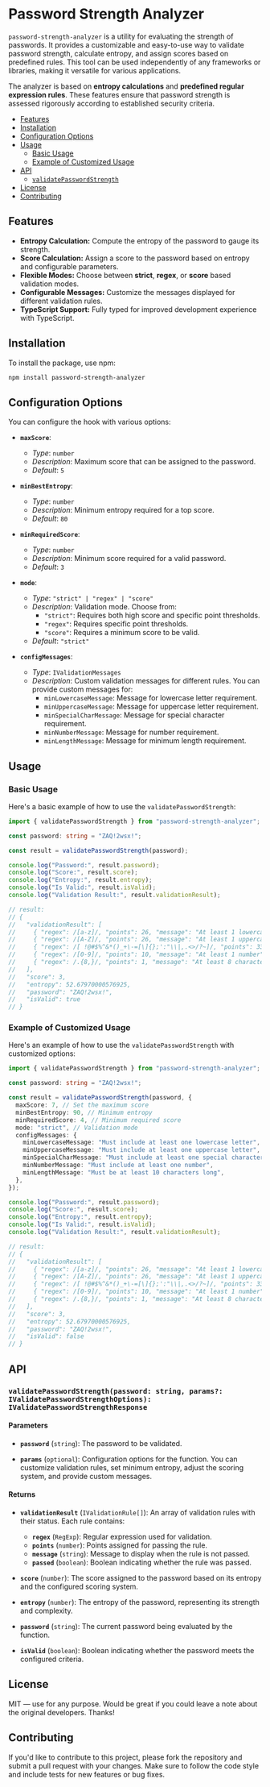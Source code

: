 # Password Strength Analyzer

`password-strength-analyzer` is a utility for evaluating the strength of passwords. It provides a customizable and easy-to-use way to validate password strength, calculate entropy, and assign scores based on predefined rules. This tool can be used independently of any frameworks or libraries, making it versatile for various applications.

The analyzer is based on **entropy calculations** and **predefined regular expression rules**. These features ensure that password strength is assessed rigorously according to established security criteria.

- [Features](#features)
- [Installation](#installation)
- [Configuration Options](#configuration-options)
- [Usage](#usage)
  - [Basic Usage](#basic-usage)
  - [Example of Customized Usage](#example-of-customized-usage)
- [API](#api)
  - [`validatePasswordStrength`](#validatepasswordstrengthpassword-string-params-ivalidatepasswordstrengthoptions-ivalidatepasswordstrengthresponse)
- [License](#license)
- [Contributing](#contributing)

## Features

- **Entropy Calculation:** Compute the entropy of the password to gauge its strength.
- **Score Calculation:** Assign a score to the password based on entropy and configurable parameters.
- **Flexible Modes:** Choose between **strict**, **regex**, or **score** based validation modes.
- **Configurable Messages:** Customize the messages displayed for different validation rules.
- **TypeScript Support:** Fully typed for improved development experience with TypeScript.

## Installation

To install the package, use npm:

```bash
npm install password-strength-analyzer
```

## Configuration Options

You can configure the hook with various options:

- **`maxScore`**:

  - _Type_: `number`
  - _Description_: Maximum score that can be assigned to the password.
  - _Default_: `5`

- **`minBestEntropy`**:

  - _Type_: `number`
  - _Description_: Minimum entropy required for a top score.
  - _Default_: `80`

- **`minRequiredScore`**:

  - _Type_: `number`
  - _Description_: Minimum score required for a valid password.
  - _Default_: `3`

- **`mode`**:

  - _Type_: `"strict" | "regex" | "score"`
  - _Description_: Validation mode. Choose from:
    - `"strict"`: Requires both high score and specific point thresholds.
    - `"regex"`: Requires specific point thresholds.
    - `"score"`: Requires a minimum score to be valid.
  - _Default_: `"strict"`

- **`configMessages`**:
  - _Type_: `IValidationMessages`
  - _Description_: Custom validation messages for different rules. You can provide custom messages for:
    - `minLowercaseMessage`: Message for lowercase letter requirement.
    - `minUppercaseMessage`: Message for uppercase letter requirement.
    - `minSpecialCharMessage`: Message for special character requirement.
    - `minNumberMessage`: Message for number requirement.
    - `minLengthMessage`: Message for minimum length requirement.

## Usage

### Basic Usage

Here's a basic example of how to use the `validatePasswordStrength`:

```typescript
import { validatePasswordStrength } from "password-strength-analyzer";

const password: string = "ZAQ!2wsx!";

const result = validatePasswordStrength(password);

console.log("Password:", result.password);
console.log("Score:", result.score);
console.log("Entropy:", result.entropy);
console.log("Is Valid:", result.isValid);
console.log("Validation Result:", result.validationResult);

// result:
// {
//   "validationResult": [
//     { "regex": /[a-z]/, "points": 26, "message": "At least 1 lowercase letter", "passed": true },
//     { "regex": /[A-Z]/, "points": 26, "message": "At least 1 uppercase letter", "passed": true },
//     { "regex": /[ !@#$%^&*()_+\-=[\]{};':"\\|,.<>/?~]/, "points": 33, "message": "At least 1 special character", "passed": true },
//     { "regex": /[0-9]/, "points": 10, "message": "At least 1 number", "passed": true },
//     { "regex": /.{8,}/, "points": 1, "message": "At least 8 characters long", "passed": true }
//   ],
//   "score": 3,
//   "entropy": 52.67970000576925,
//   "password": "ZAQ!2wsx!",
//   "isValid": true
// }
```

### Example of Customized Usage

Here's an example of how to use the `validatePasswordStrength` with customized options:

```typescript
import { validatePasswordStrength } from "password-strength-analyzer";

const password: string = "ZAQ!2wsx!";

const result = validatePasswordStrength(password, {
  maxScore: 7, // Set the maximum score
  minBestEntropy: 90, // Minimum entropy
  minRequiredScore: 4, // Minimum required score
  mode: "strict", // Validation mode
  configMessages: {
    minLowercaseMessage: "Must include at least one lowercase letter",
    minUppercaseMessage: "Must include at least one uppercase letter",
    minSpecialCharMessage: "Must include at least one special character",
    minNumberMessage: "Must include at least one number",
    minLengthMessage: "Must be at least 10 characters long",
  },
});

console.log("Password:", result.password);
console.log("Score:", result.score);
console.log("Entropy:", result.entropy);
console.log("Is Valid:", result.isValid);
console.log("Validation Result:", result.validationResult);

// result:
// {
//   "validationResult": [
//     { "regex": /[a-z]/, "points": 26, "message": "At least 1 lowercase letter", "passed": true },
//     { "regex": /[A-Z]/, "points": 26, "message": "At least 1 uppercase letter", "passed": true },
//     { "regex": /[ !@#$%^&*()_+\-=[\]{};':"\\|,.<>/?~]/, "points": 33, "message": "At least 1 special character", "passed": true },
//     { "regex": /[0-9]/, "points": 10, "message": "At least 1 number", "passed": true },
//     { "regex": /.{8,}/, "points": 1, "message": "At least 8 characters long", "passed": true }
//   ],
//   "score": 3,
//   "entropy": 52.67970000576925,
//   "password": "ZAQ!2wsx!",
//   "isValid": false
// }
```

## API

### `validatePasswordStrength(password: string, params?: IValidatePasswordStrengthOptions): IValidatePasswordStrengthResponse`

#### Parameters

- **`password`** (`string`): The password to be validated.

- **`params`** (`optional`): Configuration options for the function. You can customize validation rules, set minimum entropy, adjust the scoring system, and provide custom messages.

#### Returns

- **`validationResult`** (`IValidationRule[]`): An array of validation rules with their status. Each rule contains:

  - **`regex`** (`RegExp`): Regular expression used for validation.
  - **`points`** (`number`): Points assigned for passing the rule.
  - **`message`** (`string`): Message to display when the rule is not passed.
  - **`passed`** (`boolean`): Boolean indicating whether the rule was passed.

- **`score`** (`number`): The score assigned to the password based on its entropy and the configured scoring system.

- **`entropy`** (`number`): The entropy of the password, representing its strength and complexity.

- **`password`** (`string`): The current password being evaluated by the function.

- **`isValid`** (`boolean`): Boolean indicating whether the password meets the configured criteria.

## License

MIT — use for any purpose. Would be great if you could leave a note about the original developers. Thanks!

## Contributing

If you'd like to contribute to this project, please fork the repository and submit a pull request with your changes. Make sure to follow the code style and include tests for new features or bug fixes.
